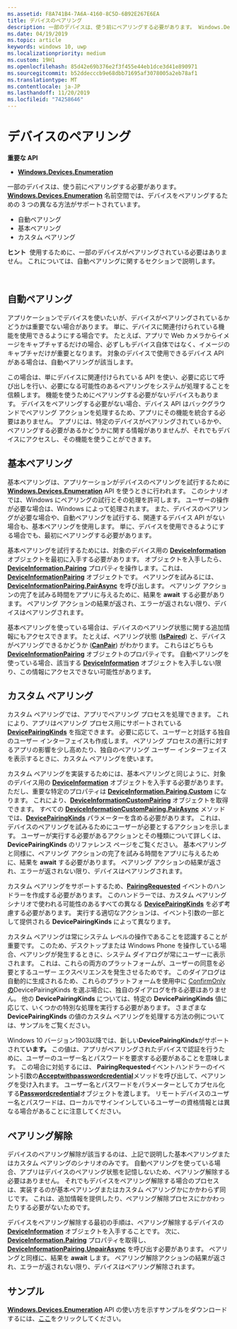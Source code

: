 ```yaml
---
ms.assetid: F8A741B4-7A6A-4160-8C5D-6B92E267E6EA
title: デバイスのペアリング
description: 一部のデバイスは、使う前にペアリングする必要があります。 Windows.Devices.Enumeration 名前空間では、デバイスをペアリングするための 3 つの異なる方法がサポートされています。
ms.date: 04/19/2019
ms.topic: article
keywords: windows 10, uwp
ms.localizationpriority: medium
ms.custom: 19H1
ms.openlocfilehash: 85d42e69b376e2f3f455e44eb1dce3d41e890971
ms.sourcegitcommit: b52ddecccb9e68dbb71695af3078005a2eb78af1
ms.translationtype: MT
ms.contentlocale: ja-JP
ms.lasthandoff: 11/20/2019
ms.locfileid: "74258646"
---
```

# <a name="pair-devices"></a>デバイスのペアリング



**重要な API**

- [**Windows.Devices.Enumeration**](https://docs.microsoft.com/en-us/uwp/api/Windows.Devices.Enumeration)

一部のデバイスは、使う前にペアリングする必要があります。 [  **Windows.Devices.Enumeration**](https://docs.microsoft.com/uwp/api/Windows.Devices.Enumeration) 名前空間では、デバイスをペアリングするための 3 つの異なる方法がサポートされています。

-   自動ペアリング
-   基本ペアリング
-   カスタム ペアリング

**ヒント**  使用するために、一部のデバイスがペアリングされている必要はありません。 これについては、自動ペアリングに関するセクションで説明します。

 

## <a name="automatic-pairing"></a>自動ペアリング


アプリケーションでデバイスを使いたいが、デバイスがペアリングされているかどうかは重要でない場合があります。 単に、デバイスに関連付けられている機能を使用できるようにする場合です。 たとえば、アプリで Web カメラからイメージをキャプチャするだけの場合、必ずしもデバイス自体ではなく、イメージのキャプチャだけが重要となります。 対象のデバイスで使用できるデバイス API がある場合は、自動ペアリングが該当します。

この場合は、単にデバイスに関連付けられている API を使い、必要に応じて呼び出しを行い、必要になる可能性のあるペアリングをシステムが処理することを信頼します。 機能を使うためにペアリングする必要がないデバイスもあります。 デバイスをペアリングする必要がない場合、デバイス API はバックグラウンドでペアリング アクションを処理するため、アプリにその機能を統合する必要はありません。 アプリには、特定のデバイスがペアリングされているかや、ペアリングする必要があるかどうかに関する情報がありませんが、それでもデバイスにアクセスし、その機能を使うことができます。

## <a name="basic-pairing"></a>基本ペアリング


基本ペアリングは、アプリケーションがデバイスのペアリングを試行するために [**Windows.Devices.Enumeration**](https://docs.microsoft.com/uwp/api/Windows.Devices.Enumeration) API を使うときに行われます。 このシナリオでは、Windows にペアリングの試行とその処理を許可します。 ユーザーの操作が必要な場合は、Windows によって処理されます。 また、デバイスのペアリングが必要な場合や、自動ペアリングを試行する、関連するデバイス API がない場合も、基本ペアリングを使用します。 単に、デバイスを使用できるようにする場合でも、最初にペアリングする必要があります。

基本ペアリングを試行するためには、対象のデバイス用の [**DeviceInformation**](https://docs.microsoft.com/uwp/api/Windows.Devices.Enumeration.DeviceInformation) オブジェクトを最初に入手する必要があります。 オブジェクトを入手したら、[**DeviceInformation.Pairing**](https://docs.microsoft.com/uwp/api/windows.devices.enumeration.deviceinformation.pairing) プロパティを操作します。これは、[**DeviceInformationPairing**](https://docs.microsoft.com/uwp/api/windows.devices.enumeration.deviceinformation.pairing) オブジェクトです。 ペアリングを試みるには、[**DeviceInformationPairing.PairAsync**](https://docs.microsoft.com/uwp/api/windows.devices.enumeration.deviceinformationpairing.pairasync) を呼び出します。 ペアリング アクションの完了を試みる時間をアプリに与えるために、結果を **await** する必要があります。 ペアリング アクションの結果が返され、エラーが返されない限り、デバイスはペアリングされます。

基本ペアリングを使っている場合は、デバイスのペアリング状態に関する追加情報にもアクセスできます。 たとえば、ペアリング状態 ([**IsPaired**](https://docs.microsoft.com/en-us/uwp/api/Windows.Devices.Enumeration.DeviceInformationPairing.IsPaired)) と、デバイスがペアリングできるかどうか ([**CanPair**](https://docs.microsoft.com/en-us/uwp/api/Windows.Devices.Enumeration.DeviceInformationPairing.CanPair)) がわかります。 これらはどちらも [**DeviceInformationPairing**](https://docs.microsoft.com/uwp/api/windows.devices.enumeration.deviceinformation.pairing) オブジェクトのプロパティです。 自動ペアリングを使っている場合、該当する [**DeviceInformation**](https://docs.microsoft.com/uwp/api/Windows.Devices.Enumeration.DeviceInformation) オブジェクトを入手しない限り、この情報にアクセスできない可能性があります。

## <a name="custom-pairing"></a>カスタム ペアリング


カスタム ペアリングでは、アプリでペアリング プロセスを処理できます。 これにより、アプリはペアリング プロセス用にサポートされている [**DevicePairingKinds**](https://docs.microsoft.com/uwp/api/Windows.Devices.Enumeration.DevicePairingKinds) を指定できます。 必要に応じて、ユーザーと対話する独自のユーザー インターフェイスも作成します。 ペアリング プロセスの進行に対するアプリの影響を少し高めたり、独自のペアリング ユーザー インターフェイスを表示するときに、カスタム ペアリングを使います。

カスタム ペアリングを実装するためには、基本ペアリングと同じように、対象のデバイス用の [**DeviceInformation**](https://docs.microsoft.com/uwp/api/Windows.Devices.Enumeration.DeviceInformation) オブジェクトを入手する必要があります。 ただし、重要な特定のプロパティは [**DeviceInformation.Pairing.Custom**](https://docs.microsoft.com/uwp/api/windows.devices.enumeration.deviceinformationpairing.custom) になります。 これにより、[**DeviceInformationCustomPairing**](https://docs.microsoft.com/uwp/api/windows.devices.enumeration.deviceinformationcustompairing) オブジェクトを取得できます。 すべての [**DeviceInformationCustomPairing.PairAsync**](https://docs.microsoft.com/uwp/api/windows.devices.enumeration.deviceinformationcustompairing.pairasync) メソッドでは、[**DevicePairingKinds**](https://docs.microsoft.com/uwp/api/Windows.Devices.Enumeration.DevicePairingKinds) パラメーターを含める必要があります。 これは、デバイスのペアリングを試みるためにユーザーが必要とするアクションを示します。 ユーザーが実行する必要があるアクションとその種類について詳しくは、**DevicePairingKinds** のリファレンス ページをご覧ください。 基本ペアリングと同様に、ペアリング アクションの完了を試みる時間をアプリに与えるために、結果を **await** する必要があります。 ペアリング アクションの結果が返され、エラーが返されない限り、デバイスはペアリングされます。

カスタム ペアリングをサポートするため、[**PairingRequested**](https://docs.microsoft.com/uwp/api/windows.devices.enumeration.deviceinformationcustompairing.pairingrequested) イベントのハンドラーを作成する必要があります。 このハンドラーでは、カスタム ペアリング シナリオで使われる可能性のあるすべての異なる [**DevicePairingKinds**](https://docs.microsoft.com/uwp/api/Windows.Devices.Enumeration.DevicePairingKinds) を必ず考慮する必要があります。 実行する適切なアクションは、イベント引数の一部として提供される **DevicePairingKinds** によって異なります。

カスタム ペアリングは常にシステム レベルの操作であることを認識することが重要です。 このため、デスクトップまたは Windows Phone を操作している場合、ペアリングが発生するときに、システム ダイアログが常にユーザーに表示されます。 これは、これらの両方のプラットフォームが、ユーザーの同意を必要とするユーザー エクスペリエンスを発生させるためです。 このダイアログは自動的に生成されるため、これらのプラットフォームを使用中に [ConfirmOnly**の**](https://docs.microsoft.com/uwp/api/Windows.Devices.Enumeration.DevicePairingKinds)DevicePairingKinds を選ぶ場合に、独自のダイアログを作る必要はありません。 他の **DevicePairingKinds** については、特定の **DevicePairingKinds** 値に応じて、いくつかの特別な処理を実行する必要があります。 さまざまな **DevicePairingKinds** の値のカスタム ペアリングを処理する方法の例については、サンプルをご覧ください。

Windows 10 バージョン1903以降では、新しい**DevicePairingKinds**がサポートされて**います。** この値は、アプリがペアリングされたデバイスで認証を行うために、ユーザーのユーザー名とパスワードを要求する必要があることを意味します。 この場合に対処するには、 **PairingRequested**イベントハンドラーのイベント引数の[**Acceptwithpasswordcredential**](https://docs.microsoft.com/uwp/api/windows.devices.enumeration.devicepairingrequestedeventargs.acceptwithpasswordcredential?branch=release-19h1#Windows_Devices_Enumeration_DevicePairingRequestedEventArgs_AcceptWithPasswordCredential_Windows_Security_Credentials_PasswordCredential_)メソッドを呼び出して、ペアリングを受け入れます。 ユーザー名とパスワードをパラメーターとしてカプセル化する[**Passwordcredential**](https://docs.microsoft.com/uwp/api/windows.security.credentials.passwordcredential)オブジェクトを渡します。 リモートデバイスのユーザー名とパスワードは、ローカルでサインインしているユーザーの資格情報とは異なる場合があることに注意してください。

## <a name="unpairing"></a>ペアリング解除


デバイスのペアリング解除が該当するのは、上記で説明した基本ペアリングまたはカスタム ペアリングのシナリオのみです。 自動ペアリングを使っている場合、アプリはデバイスのペアリング状態を記憶しないため、ペアリング解除する必要はありません。 それでもデバイスをペアリング解除する場合のプロセスは、実装するのが基本ペアリングまたはカスタム ペアリングかにかかわらず同じです。 これは、追加情報を提供したり、ペアリング解除プロセスにかかわったりする必要がないためです。

デバイスをペアリング解除する最初の手順は、ペアリング解除するデバイスの [**DeviceInformation**](https://docs.microsoft.com/uwp/api/Windows.Devices.Enumeration.DeviceInformation) オブジェクトを入手することです。 次に、[**DeviceInformation.Pairing**](https://docs.microsoft.com/uwp/api/windows.devices.enumeration.deviceinformation.pairing) プロパティを取得し、[**DeviceInformationPairing.UnpairAsync**](https://docs.microsoft.com/uwp/api/windows.devices.enumeration.deviceinformationpairing.unpairasync) を呼び出す必要があります。 ペアリングと同様に、結果を **await** します。 ペアリング解除アクションの結果が返され、エラーが返されない限り、デバイスはペアリング解除されます。

## <a name="sample"></a>サンプル


[  **Windows.Devices.Enumeration**](https://docs.microsoft.com/uwp/api/Windows.Devices.Enumeration) API の使い方を示すサンプルをダウンロードするには、[ここ](https://github.com/Microsoft/Windows-universal-samples/tree/master/Samples/DeviceEnumerationAndPairing)をクリックしてください。

 

 
